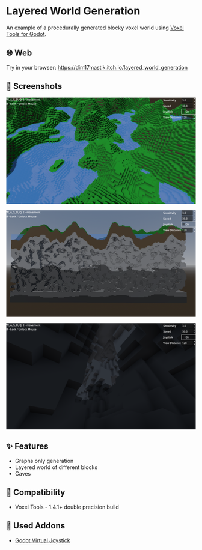 # Layered World Generation

An example of a procedurally generated blocky voxel world using [Voxel Tools for Godot](https://github.com/Zylann/godot_voxel).

## 🌐 Web

Try in your browser: https://dim17mastik.itch.io/layered_world_generation

## 📸 Screenshots

![Top View](screenshots/top_view.png)

![Sectional View](screenshots/sectional_view.png)

![Caves](screenshots/caves.png)

## ✨ Features

- Graphs only generation
- Layered world of different blocks
- Caves

## 🔄 Compatibility

- Voxel Tools - 1.4.1+ double precision build

## 🧩 Used Addons

- [Godot Virtual Joystick](https://github.com/MarcoFazioRandom/Virtual-Joystick-Godot)